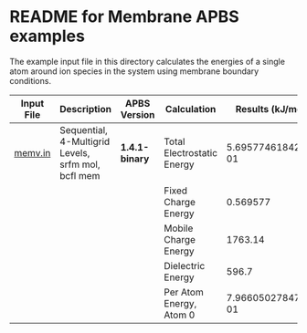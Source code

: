README for Membrane APBS examples
=================================

The example input file in this directory calculates the energies of a single atom around ion species in the system using membrane boundary conditions.

|Input File        |Description                                        |APBS Version      |Calculation                |Results (kJ/mol)   |
|------------------|---------------------------------------------------|------------------|---------------------------|-------------------|
|[memv.in](memv.in)|Sequential, 4-Multigrid Levels, srfm mol, bcfl mem |**1.4.1-binary**  |Total Electrostatic Energy |5.695774618426E-01 |
|                  |                                                   |                  |Fixed Charge Energy        |0.569577           |
|                  |                                                   |                  |Mobile Charge Energy       |1763.14            |
|                  |                                                   |                  |Dielectric Energy          |596.7              |
|                  |                                                   |                  |Per Atom Energy, Atom 0    | 7.966050278470E-01|
